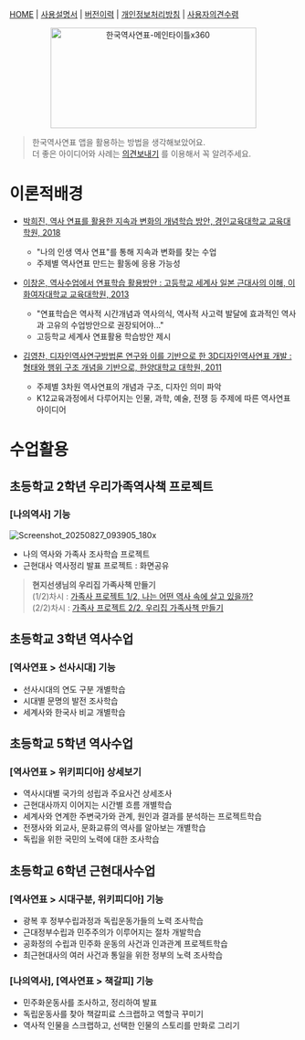 [HOME](https://mcnorton.github.io/korea_history) | 
[사용설명서](https://mcnorton.github.io/korea_history/wiki) | 
[버전이력](https://mcnorton.github.io/korea_history/history) |
[개인정보처리방침](https://mcnorton.github.io/korea_history/privacy) |
[사용자의견수렴](https://mcnorton.github.io/korea_history/helpdesk)

<p align="center">
  <img width="360" height="176" alt="한국역사연표-메인타이틀x360" src="https://github.com/user-attachments/assets/4d7176c3-8485-467f-8f66-7c4df3bcfe81" /><br />
</p>


> 한국역사연표 앱을 활용하는 방법을 생각해보았어요.  
> 더 좋은 아이디어와 사례는 [의견보내기](https://mcnorton.github.io/korea_history/helpdesk.html) 를 이용해서 꼭 알려주세요.

# 이론적배경

- [박희진, 역사 연표를 활용한 지속과 변화의 개념학습 방안, 경인교육대학교 교육대학원, 2018](https://www.riss.kr/link?id=T14703849)
  - "나의 인생 역사 연표"를 통해 지속과 변화를 찾는 수업
  - 주제별 역사연표 만드는 활동에 응용 가능성

- [이창온, 역사수업에서 연표학습 활용방안 : 고등학교 세계사 일본 근대사의 이해, 이화여자대학교 교육대학원, 2013](https://dspace.ewha.ac.kr/handle/2015.oak/204649)
  - "연표학습은 역사적 시간개념과 역사의식, 역사적 사고력 발달에 효과적인 역사과 고유의 수업방안으로 권장되어야..."
  - 고등학교 세계사 연표활용 학습방안 제시

- [김영찬, 디자인역사연구방법론 연구와 이를 기반으로 한 3D디자인역사연표 개발 : 형태와 행위 구조 개념을 기반으로, 한양대학교 대학원, 2011](https://www.riss.kr/link?id=T12335010)
  - 주제별 3차원 역사연표의 개념과 구조, 디자인 의미 파악
  - K12교육과정에서 다루어지는 인물, 과학, 예술, 전쟁 등 주제에 따른 역사연표 아이디어

  
# 수업활용

## 초등학교 2학년 우리가족역사책 프로젝트

### [나의역사] 기능

![Screenshot_20250827_093905_180x](https://github.com/user-attachments/assets/073089da-2fe6-4cd7-bf6a-854de26aee01)

- 나의 역사와 가족사 조사학습 프로젝트
- 근현대사 역사정리 발표 프로젝트 : 화면공유

> **현지선생님의 우리집 가족사책 만들기**  
> (1/2)차시 : [가족사 프로젝트 1/2, 나는 어떤 역사 속에 살고 있을까?](https://blog.naver.com/vpdgk123/223602229799)  
> (2/2)차시 : [가족사 프로젝트 2/2. 우리집 가족사책 만들기](https://blog.naver.com/vpdgk123/223602263831)

## 초등학교 3학년 역사수업

### [역사연표 > 선사시대] 기능
- 선사시대의 연도 구분 개별학습
- 시대별 문명의 발전 조사학습
- 세계사와 한국사 비교 개별학습

## 초등학교 5학년 역사수업

### [역사연표 > 위키피디아] 상세보기

- 역사시대별 국가의 성립과 주요사건 상세조사
- 근현대사까지 이어지는 시간별 흐름 개별학습
- 세계사와 연계한 주변국가와 관계, 원인과 결과를 분석하는 프로젝트학습
- 전쟁사와 외교사, 문화교류의 역사를 알아보는 개별학습
- 독립을 위한 국민의 노력에 대한 조사학습

## 초등학교 6학년 근현대사수업

### [역사연표 > 시대구분, 위키피디아] 기능
- 광복 후 정부수립과정과 독립운동가들의 노력 조사학습
- 근대정부수립과 민주주의가 이루어지는 절차 개발학습 
- 공화정의 수립과 민주화 운동의 사건과 인과관계 프로젝트학습 
- 최근현대사의 여러 사건과 통일을 위한 정부의 노력 조사학습

### [나의역사], [역사연표 > 책갈피] 기능
- 민주화운동사를 조사하고, 정리하여 발표
- 독립운동사를 찾아 책갈피료 스크랩하고 역할극 꾸미기
- 역사적 인물을 스크랩하고, 선택한 인물의 스토리를 만화로 그리기

